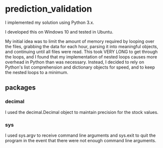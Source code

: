 # prediction_validation

I implemented my solution using Python 3.x.

I developed this on Windows 10 and tested in Ubuntu.

My initial idea was to limit the amount of memory required by looping over the
files, grabbing the data for each hour, parsing it into meaningful objects,
and continuing until all files were read. This took VERY LONG to get through
the loops, and I found that my implementation of nested loops causes more
overhead in Python than was necessary.
Instead, I decided to rely on Python's list comprehension and dictionary
objects for speed, and to keep the nested loops to a minimum.

## packages
### decimal
I used the decimal.Decimal object to maintain precision for the stock values.

### sys
I used sys.argv to receive command line arguments and sys.exit to quit the
program in the event that there were not enough command line arguments.
